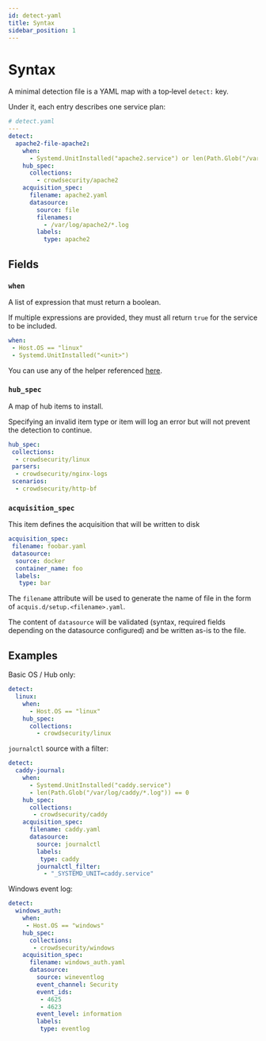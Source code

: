```yaml
---
id: detect-yaml
title: Syntax
sidebar_position: 1
---
```


# Syntax

A minimal detection file is a YAML map with a top‐level `detect:` key.

Under it, each entry describes one service plan:

```yaml
# detect.yaml
---
detect:
  apache2-file-apache2:
    when:
      - Systemd.UnitInstalled("apache2.service") or len(Path.Glob("/var/log/apache2/*.log")) > 0
    hub_spec:
      collections:
        - crowdsecurity/apache2
    acquisition_spec:
      filename: apache2.yaml
      datasource:
        source: file
        filenames:
          - /var/log/apache2/*.log
        labels:
          type: apache2
```

## Fields

### `when`

A list of expression that must return a boolean.

If multiple expressions are provided, they must all return `true` for the service to be included.

```yaml
when:
 - Host.OS == "linux"
 - Systemd.UnitInstalled("<unit>")
```

You can use any of the helper referenced [here](/log_processor/service-discovery-setup/expr.md).

### `hub_spec`

A map of hub items to install.

Specifying an invalid item type or item will log an error but will not prevent the detection to continue.

```yaml
hub_spec:
 collections:
  - crowdsecurity/linux
 parsers:
  - crowdsecurity/nginx-logs
 scenarios:
  - crowdsecurity/http-bf
```

### `acquisition_spec`

This item defines the acquisition that will be written to disk

```yaml
acquisition_spec:
 filename: foobar.yaml
 datasource:
  source: docker
  container_name: foo
  labels:
   type: bar
```

The `filename` attribute will be used to generate the name of file in the form of `acquis.d/setup.<filename>.yaml`.

The content of `datasource` will be validated (syntax, required fields depending on the datasource configured) and be written as-is to the file.

## Examples

Basic OS / Hub only:

```yaml
detect:
  linux:
    when:
      - Host.OS == "linux"
    hub_spec:
      collections:
        - crowdsecurity/linux
```

`journalctl` source with a filter:

```yaml
detect:
  caddy-journal:
    when:
      - Systemd.UnitInstalled("caddy.service")
      - len(Path.Glob("/var/log/caddy/*.log")) == 0
    hub_spec:
      collections:
       - crowdsecurity/caddy
    acquisition_spec:
      filename: caddy.yaml
      datasource:
        source: journalctl
        labels:
         type: caddy
        journalctl_filter:
          - "_SYSTEMD_UNIT=caddy.service"
```

Windows event log:

```yaml
detect:
  windows_auth:
    when:
     - Host.OS == "windows"
    hub_spec:
      collections: 
       - crowdsecurity/windows
    acquisition_spec:
      filename: windows_auth.yaml
      datasource:
        source: wineventlog
        event_channel: Security
        event_ids: 
         - 4625
         - 4623
        event_level: information
        labels: 
         type: eventlog
```

